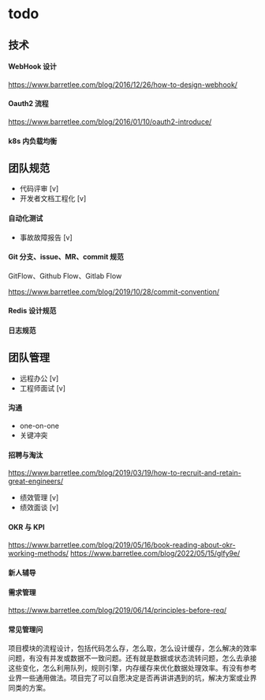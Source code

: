 
# todo



## 技术

####  WebHook 设计

https://www.barretlee.com/blog/2016/12/26/how-to-design-webhook/


#### Oauth2 流程
https://www.barretlee.com/blog/2016/01/10/oauth2-introduce/

#### k8s 内负载均衡


## 团队规范
- 代码评审 [v]
- 开发者文档工程化 [v]

####  自动化测试 


- 事故故障报告 [v]

#### Git 分支、issue、MR、commit 规范

GitFlow、Github Flow、Gitlab Flow

https://www.barretlee.com/blog/2019/10/28/commit-convention/


#### Redis 设计规范


#### 日志规范



## 团队管理
- 远程办公 [v]
- 工程师面试 [v]



#### 沟通
- one-on-one 
- 关键冲突


#### 招聘与淘汰 
https://www.barretlee.com/blog/2019/03/19/how-to-recruit-and-retain-great-engineers/

- 绩效管理 [v]
- 绩效面谈 [v]


#### OKR 与 KPI
https://www.barretlee.com/blog/2019/05/16/book-reading-about-okr-working-methods/
https://www.barretlee.com/blog/2022/05/15/glfy9e/

#### 新人辅导


#### 需求管理

https://www.barretlee.com/blog/2019/06/14/principles-before-req/


#### 常见管理问


项目模块的流程设计，包括代码怎么存，怎么取，怎么设计缓存，怎么解决的效率问题，有没有并发或数据不一致问题。还有就是数据或状态流转问题，怎么去承接这些变化，怎么利用队列，规则引擎，内存缓存来优化数据处理效率。有没有参考业界一些通用做法。项目完了可以自愿决定是否再讲讲遇到的坑，解决方案或业界同类的方案。